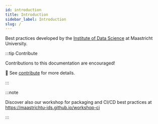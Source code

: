 ```yaml
---
id: introduction
title: Introduction
sidebar_label: Introduction
slug: /
---
```


Best practices developed by the [Institute of Data Science](https://maastrichtuniversity.nl/ids) at Maastricht University.

:::tip Contribute

Contributions to this documentation are encouraged! 

📝 See [contribute](https://maastrichtu-ids.github.io/best-practices/contributing) for more details.

:::

:::note

Discover also our workshop for packaging and CI/CD best practices at https://maastrichtu-ids.github.io/workshop-ci

:::